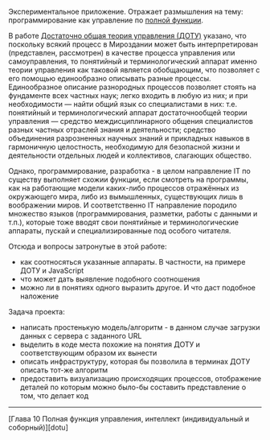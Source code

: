 Экспериментальное приложение.
Отражает размышления на тему: программирование как управление по [полной функции](#pfu).

В работе [Достаточно общая теория управления (ДОТУ)][dotu] указано, что
 поскольку всякий процесс в Мироздании может быть интерпретирован (представлен, рассмотрен)
 в качестве процесса управления или самоуправления, то понятийный и терминологический
 аппарат именно теории управления как таковой является обобщающим,
 что позволяет с его помощью единообразно описывать разные процессы.
 Единообразное описание разнородных процессов позволяет стоять на фундаменте
 всех частных наук; легко входить в любую из них; и при необходимости — найти общий
 язык со специалистами в них:
 т.е. понятийный и терминологический аппарат достаточнообщей теории управления — 
 средство междисциплинарного общения специалистов разных частных отраслей знания и
 деятельности;
 средство объединения разрозненных научных знаний и прикладных навыков
 в гармоничную целостность, необходимую для безопасной жизни и деятельности отдельных
 людей и коллективов, слагающих общество.
  
Однако, программирование, разработка - в целом направление IT по существу выполняет
схожии функции, если смотреть на программы, как на работающие модели каких-либо
процессов отражённых из окружающего мира, либо из вымышленных, существующих лишь в
воображении миров. И соответственно IT направление породило множество языков (программирования,
разметки, работы с данными и т.п.), которые тоже вводят свои понятийные и терминологические
аппараты, пускай и специализированные под особого читателя.

Отсюда и вопросы затронутые в этой работе:

+ как соотносяться указанные аппараты. В частности, на примере ДОТУ и JavaScript
+ что может дать выявление подобного соотношения
+ можно ли в понятиях одного выразить другое. И что даст подобное наложение


Задача проекта:

+ написать простенькую модель/алгоритм - в данном случае загрузки данных 
с сервера с заданного URL
+ выделить в коде места похожие на понятия ДОТУ и соответствующим образом их вынести
+ описать инфраструктуру, которая бы позволила в терминах ДОТУ описать тот-же алгоритм
+ предоставить визуализацию происходящих процессов, отображение деталей
по которым можно было-бы составить представление о том, что делает код



<hr/>
<a id="pfu"/>
 [Глава 10 Полная функция управления, интеллект (индивидуальный и соборный)][dotu]
 
 [dotu]: http://dotu.ru/2004/06/23/20040623-dotu_red-2004/